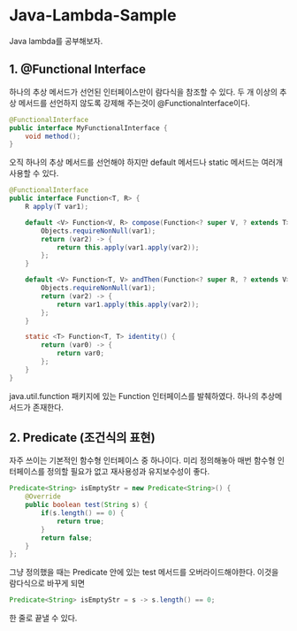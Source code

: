 # Java-Lambda-Sample
Java lambda를 공부해보자.

## 1. @Functional Interface
하나의 추상 메서드가 선언된 인터페이스만이 람다식을 참조할 수 있다. 두 개 이상의 추상 메서드를 선언하지 않도록 강제해 주는것이 @FunctionaInterface이다.

```java
@FunctionalInterface
public interface MyFunctionalInterface {
    void method();
}
```

오직 하나의 추상 메서드를 선언해야 하지만 default 메서드나 static 메서드는 여러개 사용할 수 있다.

```java
@FunctionalInterface
public interface Function<T, R> {
    R apply(T var1);

    default <V> Function<V, R> compose(Function<? super V, ? extends T> var1) {
        Objects.requireNonNull(var1);
        return (var2) -> {
            return this.apply(var1.apply(var2));
        };
    }

    default <V> Function<T, V> andThen(Function<? super R, ? extends V> var1) {
        Objects.requireNonNull(var1);
        return (var2) -> {
            return var1.apply(this.apply(var2));
        };
    }

    static <T> Function<T, T> identity() {
        return (var0) -> {
            return var0;
        };
    }
}
```

java.util.function 패키지에 있는 Function 인터페이스를 발췌하였다. 하나의 추상메서드가 존재한다.

## 2. Predicate (조건식의 표현)

자주 쓰이는 기본적인 함수형 인터페이스 중 하나이다. 미리 정의해놓아 매번 함수형 인터페이스를 정의할 필요가 없고 재사용성과 유지보수성이 좋다.

```java
Predicate<String> isEmptyStr = new Predicate<String>() {
    @Override
    public boolean test(String s) {
        if(s.length() == 0) {
            return true;
        }
        return false;
    }
};
```

그냥 정의했을 때는 Predicate 안에 있는 test 메서드를 오버라이드해야한다. 이것을 람다식으로 바꾸게 되면

```java
Predicate<String> isEmptyStr = s -> s.length() == 0;
```
한 줄로 끝낼 수 있다.




